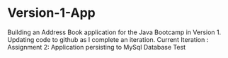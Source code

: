 # Version-1-App
Building an Address Book application for the Java Bootcamp in Version 1.
Updating code to github as I complete an iteration.
Current Iteration : Assignment 2: Application persisting to MySql Database
Test
